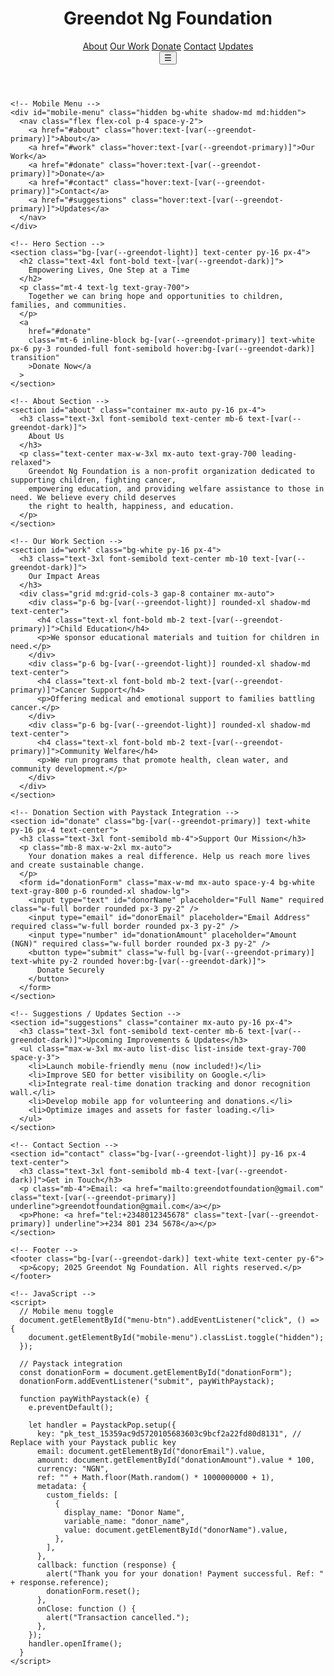 <html lang="en">
  <head>
    <meta charset="UTF-8" />
    <meta name="viewport" content="width=device-width, initial-scale=1.0" />
    <title>Greendot_Ng_Foundation</title>
    <meta name="description" content="Greendot Ng Foundation empowers lives through education, cancer support, and community welfare across Nigeria.">
    <meta name="keywords" content="Greendot Ng Foundation, NGO Nigeria, Charity, Education, Cancer Support, Community Welfare">
    <meta name="author" content="Greendot Ng Foundation">
    <meta name="theme-color" content="#059669">
    <link rel="icon" href="https://i.ibb.co/sRZzSTH/greendot-logo.png" type="image/png">
    <script src="https://cdn.tailwindcss.com"></script>
    <script src="https://js.paystack.co/v1/inline.js"></script>
    <style>
      :root {
        --greendot-primary: #059669;
        --greendot-dark: #064e3b;
        --greendot-light: #d1fae5;
      }
      body {
        font-family: 'Inter', sans-serif;
      }
    </style>
  </head>

  <body class="bg-gray-50 text-gray-800">
    <!-- Header -->
    <header class="bg-white shadow-sm sticky top-0 z-50">
      <div class="container mx-auto flex justify-between items-center p-4">
        <h1 class="text-2xl font-bold text-[var(--greendot-primary)]">
          Greendot Ng Foundation
        </h1>
        <nav class="hidden md:flex space-x-6 text-gray-700">
          <a href="#about" class="hover:text-[var(--greendot-primary)]">About</a>
          <a href="#work" class="hover:text-[var(--greendot-primary)]">Our Work</a>
          <a href="#donate" class="hover:text-[var(--greendot-primary)]">Donate</a>
          <a href="#contact" class="hover:text-[var(--greendot-primary)]">Contact</a>
          <a href="#suggestions" class="hover:text-[var(--greendot-primary)]">Updates</a>
        </nav>
        <button class="md:hidden text-[var(--greendot-primary)] focus:outline-none" id="menu-btn">
          ☰
        </button>
      </div>
    </header>

    <!-- Mobile Menu -->
    <div id="mobile-menu" class="hidden bg-white shadow-md md:hidden">
      <nav class="flex flex-col p-4 space-y-2">
        <a href="#about" class="hover:text-[var(--greendot-primary)]">About</a>
        <a href="#work" class="hover:text-[var(--greendot-primary)]">Our Work</a>
        <a href="#donate" class="hover:text-[var(--greendot-primary)]">Donate</a>
        <a href="#contact" class="hover:text-[var(--greendot-primary)]">Contact</a>
        <a href="#suggestions" class="hover:text-[var(--greendot-primary)]">Updates</a>
      </nav>
    </div>

    <!-- Hero Section -->
    <section class="bg-[var(--greendot-light)] text-center py-16 px-4">
      <h2 class="text-4xl font-bold text-[var(--greendot-dark)]">
        Empowering Lives, One Step at a Time
      </h2>
      <p class="mt-4 text-lg text-gray-700">
        Together we can bring hope and opportunities to children, families, and communities.
      </p>
      <a
        href="#donate"
        class="mt-6 inline-block bg-[var(--greendot-primary)] text-white px-6 py-3 rounded-full font-semibold hover:bg-[var(--greendot-dark)] transition"
        >Donate Now</a
      >
    </section>

    <!-- About Section -->
    <section id="about" class="container mx-auto py-16 px-4">
      <h3 class="text-3xl font-semibold text-center mb-6 text-[var(--greendot-dark)]">
        About Us
      </h3>
      <p class="text-center max-w-3xl mx-auto text-gray-700 leading-relaxed">
        Greendot Ng Foundation is a non-profit organization dedicated to supporting children, fighting cancer,
        empowering education, and providing welfare assistance to those in need. We believe every child deserves
        the right to health, happiness, and education.
      </p>
    </section>

    <!-- Our Work Section -->
    <section id="work" class="bg-white py-16 px-4">
      <h3 class="text-3xl font-semibold text-center mb-10 text-[var(--greendot-dark)]">
        Our Impact Areas
      </h3>
      <div class="grid md:grid-cols-3 gap-8 container mx-auto">
        <div class="p-6 bg-[var(--greendot-light)] rounded-xl shadow-md text-center">
          <h4 class="text-xl font-bold mb-2 text-[var(--greendot-primary)]">Child Education</h4>
          <p>We sponsor educational materials and tuition for children in need.</p>
        </div>
        <div class="p-6 bg-[var(--greendot-light)] rounded-xl shadow-md text-center">
          <h4 class="text-xl font-bold mb-2 text-[var(--greendot-primary)]">Cancer Support</h4>
          <p>Offering medical and emotional support to families battling cancer.</p>
        </div>
        <div class="p-6 bg-[var(--greendot-light)] rounded-xl shadow-md text-center">
          <h4 class="text-xl font-bold mb-2 text-[var(--greendot-primary)]">Community Welfare</h4>
          <p>We run programs that promote health, clean water, and community development.</p>
        </div>
      </div>
    </section>

    <!-- Donation Section with Paystack Integration -->
    <section id="donate" class="bg-[var(--greendot-primary)] text-white py-16 px-4 text-center">
      <h3 class="text-3xl font-semibold mb-4">Support Our Mission</h3>
      <p class="mb-8 max-w-2xl mx-auto">
        Your donation makes a real difference. Help us reach more lives and create sustainable change.
      </p>
      <form id="donationForm" class="max-w-md mx-auto space-y-4 bg-white text-gray-800 p-6 rounded-xl shadow-lg">
        <input type="text" id="donorName" placeholder="Full Name" required class="w-full border rounded px-3 py-2" />
        <input type="email" id="donorEmail" placeholder="Email Address" required class="w-full border rounded px-3 py-2" />
        <input type="number" id="donationAmount" placeholder="Amount (NGN)" required class="w-full border rounded px-3 py-2" />
        <button type="submit" class="w-full bg-[var(--greendot-primary)] text-white py-2 rounded hover:bg-[var(--greendot-dark)]">
          Donate Securely
        </button>
      </form>
    </section>

    <!-- Suggestions / Updates Section -->
    <section id="suggestions" class="container mx-auto py-16 px-4">
      <h3 class="text-3xl font-semibold text-center mb-6 text-[var(--greendot-dark)]">Upcoming Improvements & Updates</h3>
      <ul class="max-w-3xl mx-auto list-disc list-inside text-gray-700 space-y-3">
        <li>Launch mobile-friendly menu (now included!)</li>
        <li>Improve SEO for better visibility on Google.</li>
        <li>Integrate real-time donation tracking and donor recognition wall.</li>
        <li>Develop mobile app for volunteering and donations.</li>
        <li>Optimize images and assets for faster loading.</li>
      </ul>
    </section>

    <!-- Contact Section -->
    <section id="contact" class="bg-[var(--greendot-light)] py-16 px-4 text-center">
      <h3 class="text-3xl font-semibold mb-4 text-[var(--greendot-dark)]">Get in Touch</h3>
      <p class="mb-4">Email: <a href="mailto:greendotfoundation@gmail.com" class="text-[var(--greendot-primary)] underline">greendotfoundation@gmail.com</a></p>
      <p>Phone: <a href="tel:+2348012345678" class="text-[var(--greendot-primary)] underline">+234 801 234 5678</a></p>
    </section>

    <!-- Footer -->
    <footer class="bg-[var(--greendot-dark)] text-white text-center py-6">
      <p>&copy; 2025 Greendot Ng Foundation. All rights reserved.</p>
    </footer>

    <!-- JavaScript -->
    <script>
      // Mobile menu toggle
      document.getElementById("menu-btn").addEventListener("click", () => {
        document.getElementById("mobile-menu").classList.toggle("hidden");
      });

      // Paystack integration
      const donationForm = document.getElementById("donationForm");
      donationForm.addEventListener("submit", payWithPaystack);

      function payWithPaystack(e) {
        e.preventDefault();

        let handler = PaystackPop.setup({
          key: "pk_test_15359ac9d5720105683603c9bcf2a22fd80d8131", // Replace with your Paystack public key
          email: document.getElementById("donorEmail").value,
          amount: document.getElementById("donationAmount").value * 100,
          currency: "NGN",
          ref: "" + Math.floor(Math.random() * 1000000000 + 1),
          metadata: {
            custom_fields: [
              {
                display_name: "Donor Name",
                variable_name: "donor_name",
                value: document.getElementById("donorName").value,
              },
            ],
          },
          callback: function (response) {
            alert("Thank you for your donation! Payment successful. Ref: " + response.reference);
            donationForm.reset();
          },
          onClose: function () {
            alert("Transaction cancelled.");
          },
        });
        handler.openIframe();
      }
    </script>
  </body>
</html>

